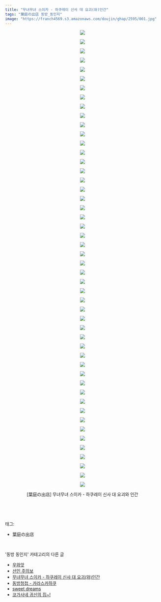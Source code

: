 ```yaml
---
title: "무녀무녀 스이카 - 하쿠레이 신사 대 요괴(와)인간"
tags: "葉庭の出店 동방_동인지"
image: "https://franch4569.s3.amazonaws.com/doujin/ghap/2595/001.jpg"
---
```

<div class="article">
<p style="text-align: center; clear: none; float: none;"><img src="{{ site.imgserver2 }}/ghap/2595/001.jpg"/></p>
<p style="text-align: center; clear: none; float: none;"><img src="{{ site.imgserver2 }}/ghap/2595/002.jpg"/></p>
<p style="text-align: center; clear: none; float: none;"><img src="{{ site.imgserver2 }}/ghap/2595/003.jpg"/></p>
<p style="text-align: center; clear: none; float: none;"><img src="{{ site.imgserver2 }}/ghap/2595/004.jpg"/></p>
<p style="text-align: center; clear: none; float: none;"><img src="{{ site.imgserver2 }}/ghap/2595/005.jpg"/></p>
<p style="text-align: center; clear: none; float: none;"><img src="{{ site.imgserver2 }}/ghap/2595/006.jpg"/></p>
<p style="text-align: center; clear: none; float: none;"><img src="{{ site.imgserver2 }}/ghap/2595/007.jpg"/></p>
<p style="text-align: center; clear: none; float: none;"><img src="{{ site.imgserver2 }}/ghap/2595/008.jpg"/></p>
<p style="text-align: center; clear: none; float: none;"><img src="{{ site.imgserver2 }}/ghap/2595/009.jpg"/></p>
<p style="text-align: center; clear: none; float: none;"><img src="{{ site.imgserver2 }}/ghap/2595/010.jpg"/></p>
<p style="text-align: center; clear: none; float: none;"><img src="{{ site.imgserver2 }}/ghap/2595/011.jpg"/></p>
<p style="text-align: center; clear: none; float: none;"><img src="{{ site.imgserver2 }}/ghap/2595/012.jpg"/></p>
<p style="text-align: center; clear: none; float: none;"><img src="{{ site.imgserver2 }}/ghap/2595/013.jpg"/></p>
<p style="text-align: center; clear: none; float: none;"><img src="{{ site.imgserver2 }}/ghap/2595/014.jpg"/></p>
<p style="text-align: center; clear: none; float: none;"><img src="{{ site.imgserver2 }}/ghap/2595/015.jpg"/></p>
<p style="text-align: center; clear: none; float: none;"><img src="{{ site.imgserver2 }}/ghap/2595/016.jpg"/></p>
<p style="text-align: center; clear: none; float: none;"><img src="{{ site.imgserver2 }}/ghap/2595/017.jpg"/></p>
<p style="text-align: center; clear: none; float: none;"><img src="{{ site.imgserver2 }}/ghap/2595/018.jpg"/></p>
<p style="text-align: center; clear: none; float: none;"><img src="{{ site.imgserver2 }}/ghap/2595/019.jpg"/></p>
<p style="text-align: center; clear: none; float: none;"><img src="{{ site.imgserver2 }}/ghap/2595/020.jpg"/></p>
<p style="text-align: center; clear: none; float: none;"><img src="{{ site.imgserver2 }}/ghap/2595/021.jpg"/></p>
<p style="text-align: center; clear: none; float: none;"><img src="{{ site.imgserver2 }}/ghap/2595/022.jpg"/></p>
<p style="text-align: center; clear: none; float: none;"><img src="{{ site.imgserver2 }}/ghap/2595/023.jpg"/></p>
<p style="text-align: center; clear: none; float: none;"><img src="{{ site.imgserver2 }}/ghap/2595/024.jpg"/></p>
<p style="text-align: center; clear: none; float: none;"><img src="{{ site.imgserver2 }}/ghap/2595/025.jpg"/></p>
<p style="text-align: center; clear: none; float: none;"><img src="{{ site.imgserver2 }}/ghap/2595/026.jpg"/></p>
<p style="text-align: center; clear: none; float: none;"><img src="{{ site.imgserver2 }}/ghap/2595/027.jpg"/></p>
<p style="text-align: center; clear: none; float: none;"><img src="{{ site.imgserver2 }}/ghap/2595/028.jpg"/></p>
<p style="text-align: center; clear: none; float: none;"><img src="{{ site.imgserver2 }}/ghap/2595/029.jpg"/></p>
<p style="text-align: center; clear: none; float: none;"><img src="{{ site.imgserver2 }}/ghap/2595/030.jpg"/></p>
<p style="text-align: center; clear: none; float: none;"><img src="{{ site.imgserver2 }}/ghap/2595/031.jpg"/></p>
<p style="text-align: center; clear: none; float: none;"><img src="{{ site.imgserver2 }}/ghap/2595/032.jpg"/></p>
<p style="text-align: center; clear: none; float: none;"><img src="{{ site.imgserver2 }}/ghap/2595/033.jpg"/></p>
<p style="text-align: center; clear: none; float: none;"><img src="{{ site.imgserver2 }}/ghap/2595/034.jpg"/></p>
<p style="text-align: center; clear: none; float: none;"><img src="{{ site.imgserver2 }}/ghap/2595/035.jpg"/></p>
<p style="text-align: center; clear: none; float: none;"><img src="{{ site.imgserver2 }}/ghap/2595/036.jpg"/></p>
<p style="text-align: center; clear: none; float: none;"><img src="{{ site.imgserver2 }}/ghap/2595/037.jpg"/></p>
<p style="text-align: center; clear: none; float: none;"><img src="{{ site.imgserver2 }}/ghap/2595/038.jpg"/></p>
<p style="text-align: center; clear: none; float: none;"><img src="{{ site.imgserver2 }}/ghap/2595/039.jpg"/></p>
<p style="text-align: center; clear: none; float: none;"><img src="{{ site.imgserver2 }}/ghap/2595/040.jpg"/></p>
<p style="text-align: center; clear: none; float: none;"><img src="{{ site.imgserver2 }}/ghap/2595/041.jpg"/></p>
<p style="text-align: center; clear: none; float: none;"><img src="{{ site.imgserver2 }}/ghap/2595/042.jpg"/></p>
<p style="text-align: center; clear: none; float: none;"><img src="{{ site.imgserver2 }}/ghap/2595/043.jpg"/></p>
<p style="text-align: center; clear: none; float: none;"><img src="{{ site.imgserver2 }}/ghap/2595/044.jpg"/></p>
<p style="text-align: center; clear: none; float: none;"><img src="{{ site.imgserver2 }}/ghap/2595/045.jpg"/></p>
<p style="text-align: center; clear: none; float: none;"><img src="{{ site.imgserver2 }}/ghap/2595/046.jpg"/></p>
<p style="text-align: center; clear: none; float: none;"><img src="{{ site.imgserver2 }}/ghap/2595/047.jpg"/></p>
<p style="text-align: center; clear: none; float: none;"><img src="{{ site.imgserver2 }}/ghap/2595/048.jpg"/></p>
<p style="text-align: center; clear: none; float: none;"><img src="{{ site.imgserver2 }}/ghap/2595/049.jpg"/></p>
<p style="text-align: center; clear: none; float: none;"><img src="{{ site.imgserver2 }}/ghap/2595/050.jpg"/></p>
<p style="text-align: center; clear: none; float: none;">[葉庭の出店] 무녀무녀 스이카 - 하쿠레이 신사 대 요괴와 인간</p>
<p><br/></p>
</div><br/>
<div class="tagTrail">
<p>태그: </p>
<ul>
<li>葉庭の出店</li>
</ul>
</div><br/>
<div class="another">
<p>'동방 동인지' 카테고리의 다른 글</p>
<ul>
<li><a href="/ghap_2598">우와앗</a></li>
<li><a href="/ghap_2597">선인 주의보</a></li>
<li><a href="/ghap_2595">무녀무녀 스이카 - 하쿠레이 신사 대 요괴(와)인간</a></li>
<li><a href="/ghap_2594">동방청첩 - 카라스카하쿠</a></li>
<li><a href="/ghap_2593">sweet dreams</a></li>
<li><a href="/ghap_2592">코가사네 귀신의 집~!</a></li>
</ul>
</div><br/>
<div class="cb_module cb_fluid">
<div class="cb_wrt cb_profile">
</div><!-- commentList close -->
</div><br/>
